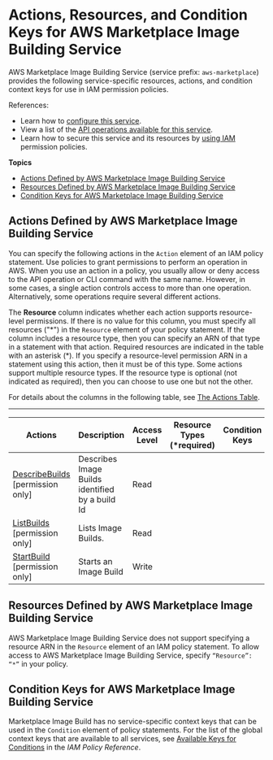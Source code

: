 # Actions, Resources, and Condition Keys for AWS Marketplace Image Building Service<a name="list_awsmarketplaceimagebuildingservice"></a>

AWS Marketplace Image Building Service \(service prefix: `aws-marketplace`\) provides the following service\-specific resources, actions, and condition context keys for use in IAM permission policies\.

References:
+ Learn how to [configure this service](https://docs.aws.amazon.com/marketplace/latest/buyerguide/buyer-private-image-build.html)\.
+ View a list of the [API operations available for this service](https://docs.aws.amazon.com/marketplace/latest/buyerguide/buyer-private-image-build.html)\.
+ Learn how to secure this service and its resources by [using IAM](https://docs.aws.amazon.com/marketplace/latest/buyerguide/completing-prerequisite-steps.html) permission policies\.

**Topics**
+ [Actions Defined by AWS Marketplace Image Building Service](#awsmarketplaceimagebuildingservice-actions-as-permissions)
+ [Resources Defined by AWS Marketplace Image Building Service](#awsmarketplaceimagebuildingservice-resources-for-iam-policies)
+ [Condition Keys for AWS Marketplace Image Building Service](#awsmarketplaceimagebuildingservice-policy-keys)

## Actions Defined by AWS Marketplace Image Building Service<a name="awsmarketplaceimagebuildingservice-actions-as-permissions"></a>

You can specify the following actions in the `Action` element of an IAM policy statement\. Use policies to grant permissions to perform an operation in AWS\. When you use an action in a policy, you usually allow or deny access to the API operation or CLI command with the same name\. However, in some cases, a single action controls access to more than one operation\. Alternatively, some operations require several different actions\.

The **Resource** column indicates whether each action supports resource\-level permissions\. If there is no value for this column, you must specify all resources \("\*"\) in the `Resource` element of your policy statement\. If the column includes a resource type, then you can specify an ARN of that type in a statement with that action\. Required resources are indicated in the table with an asterisk \(\*\)\. If you specify a resource\-level permission ARN in a statement using this action, then it must be of this type\. Some actions support multiple resource types\. If the resource type is optional \(not indicated as required\), then you can choose to use one but not the other\.

For details about the columns in the following table, see [The Actions Table](reference_policies_actions-resources-contextkeys.md#actions_table)\.


****  

| Actions | Description | Access Level | Resource Types \(\*required\) | Condition Keys | Dependent Actions | 
| --- | --- | --- | --- | --- | --- | 
|   [ DescribeBuilds ](https://docs.aws.amazon.com/marketplace/latest/buyerguide/api-reference.html) \[permission only\] | Describes Image Builds identified by a build Id | Read |  |  |  | 
|   [ ListBuilds ](https://docs.aws.amazon.com/marketplace/latest/buyerguide/api-reference.html) \[permission only\] | Lists Image Builds\. | Read |  |  |  | 
|   [ StartBuild ](https://docs.aws.amazon.com/marketplace/latest/buyerguide/api-reference.html) \[permission only\] | Starts an Image Build | Write |  |  |  | 

## Resources Defined by AWS Marketplace Image Building Service<a name="awsmarketplaceimagebuildingservice-resources-for-iam-policies"></a>

AWS Marketplace Image Building Service does not support specifying a resource ARN in the `Resource` element of an IAM policy statement\. To allow access to AWS Marketplace Image Building Service, specify `“Resource”: “*”` in your policy\.

## Condition Keys for AWS Marketplace Image Building Service<a name="awsmarketplaceimagebuildingservice-policy-keys"></a>

Marketplace Image Build has no service\-specific context keys that can be used in the `Condition` element of policy statements\. For the list of the global context keys that are available to all services, see [Available Keys for Conditions](reference_policies_condition-keys.html#AvailableKeys) in the *IAM Policy Reference*\.